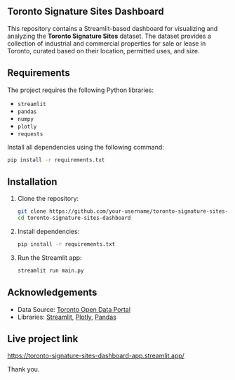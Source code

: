## Toronto Signature Sites Dashboard  

This repository contains a Streamlit-based dashboard for visualizing and analyzing the **Toronto Signature Sites** dataset. The dataset provides a collection of industrial and commercial properties for sale or lease in Toronto, curated based on their location, permitted uses, and size.  

## Requirements  

The project requires the following Python libraries:  

- `streamlit`  
- `pandas`  
- `numpy`  
- `plotly`  
- `requests`  

Install all dependencies using the following command:  

```bash  
pip install -r requirements.txt  
```  

## Installation  

1. Clone the repository:  
   ```bash  
   git clone https://github.com/your-username/toronto-signature-sites-dashboard.git  
   cd toronto-signature-sites-dashboard  
   ```  

2. Install dependencies:  
   ```bash  
   pip install -r requirements.txt  
   ```  

3. Run the Streamlit app:  
   ```bash  
   streamlit run main.py  
   ```  

## Acknowledgements  

- Data Source: [Toronto Open Data Portal](https://open.toronto.ca/dataset/toronto-signature-sites/)  
- Libraries: [Streamlit](https://streamlit.io/), [Plotly](https://plotly.com/), [Pandas](https://pandas.pydata.org/)  

## Live project link
https://toronto-signature-sites-dashboard-app.streamlit.app/

Thank you.